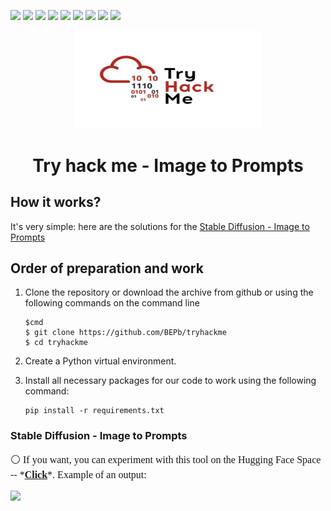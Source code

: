 <p>
  <img  src="https://img.shields.io/github/stars/BEPb/tryhackme" />
  <img src="https://img.shields.io/github/contributors/BEPb/tryhackme" />
  <img src="https://img.shields.io/github/last-commit/BEPb/tryhackme" />
  <img src="https://visitor-badge.laobi.icu/badge?page_id=BEPb.tryhackme" />
  <img src="https://img.shields.io/github/languages/count/BEPb/tryhackme" />
  <img src="https://img.shields.io/github/languages/top/BEPb/tryhackme" />
  <img src="https://img.shields.io/badge/license-MIT-blue.svg?color=f64152" />
  <img  src="https://img.shields.io/github/issues/BEPb/tryhackme" />
  <img  src="https://img.shields.io/github/issues-pr/BEPb/tryhackme" />
</p>
<div align="center">

<img src="./art/tryhackme.jpeg" alt="logo" width="300" height="156.5">

# Try hack me - Image to Prompts

</div>

## How it works?

It's very simple: here are the solutions for the [Stable Diffusion - Image to Prompts](https://www.kaggle.com/competitions/stable-diffusion-image-to-prompts/overview)

## Order of preparation and work

1. Clone the repository or download the archive from github or using the following commands on the command line
    ```command line
    $cmd
    $ git clone https://github.com/BEPb/tryhackme
    $ cd tryhackme
    ```

2. Create a Python virtual environment.
3. Install all necessary packages for our code to work using the following command:

     ```
     pip install -r requirements.txt
     ```

### Stable Diffusion - Image to Prompts


<p style="font-family: consolas; font-size: 16px;">⚪ If you want, you can experiment with this tool on the Hugging Face Space -- *<a href="https://huggingface.co/spaces/pharma/CLIP-Interrogator"><strong>Click</strong></a>*. Example of an output:</p>

![](https://user-images.githubusercontent.com/45982614/220215304-d7e79716-35a2-4f29-867f-57ca996aab2a.png)